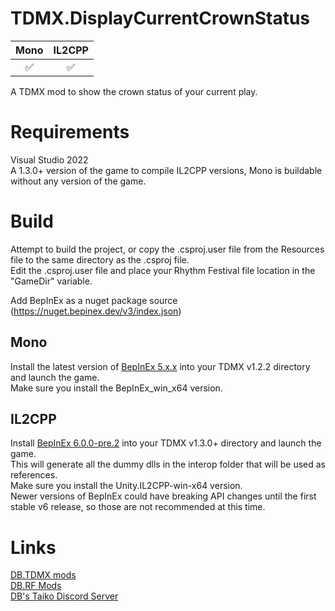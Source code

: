 # TDMX.DisplayCurrentCrownStatus
| Mono | IL2CPP |
|:--:|:--:|
|✅|✅|

 A TDMX mod to show the crown status of your current play. 

# Requirements
 Visual Studio 2022\
 A 1.3.0+ version of the game to compile IL2CPP versions, Mono is buildable without any version of the game.


# Build
 Attempt to build the project, or copy the .csproj.user file from the Resources file to the same directory as the .csproj file.\
 Edit the .csproj.user file and place your Rhythm Festival file location in the "GameDir" variable.

Add BepInEx as a nuget package source (https://nuget.bepinex.dev/v3/index.json)


## Mono
 Install the latest version of [BepInEx 5.x.x](https://github.com/BepInEx/BepInEx/releases) into your TDMX v1.2.2 directory and launch the game.\
 Make sure you install the BepInEx_win_x64 version.


## IL2CPP
 Install [BepInEx 6.0.0-pre.2](https://github.com/BepInEx/BepInEx/releases/tag/v6.0.0-pre.2) into your TDMX v1.3.0+ directory and launch the game.\
 This will generate all the dummy dlls in the interop folder that will be used as references.\
 Make sure you install the Unity.IL2CPP-win-x64 version.\
 Newer versions of BepInEx could have breaking API changes until the first stable v6 release, so those are not recommended at this time.
 

# Links
[DB.TDMX mods](https://docs.google.com/spreadsheets/d/1fuAAfK-0Vw74TwxXF5WVy1fh1ADsVzUkDd7dOHc7EdQ)\
[DB.RF Mods](https://docs.google.com/spreadsheets/d/1xY_WANKpkE-bKQwPG4UApcrJUG5trrNrbycJQSOia0c)\
[DB's Taiko Discord Server](https://discord.gg/6Bjf2xP)



